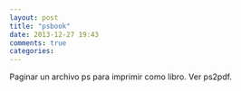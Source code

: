 ```yaml
---
layout: post
title: "psbook"
date: 2013-12-27 19:43
comments: true
categories: 
---
```

Paginar un archivo ps para imprimir como libro. Ver ps2pdf.

